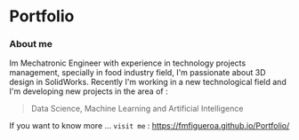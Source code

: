 # Portfolio

### About me
Im Mechatronic Engineer with experience in technology projects management,  specially in food industry field, I'm passionate about 3D design in SolidWorks. Recently I'm working in a new technological field and I'm developing new projects in the area of :

> Data Science,
> Machine Learning and
> Artificial Intelligence

If you want to know more ... `visit me` : <https://fmfigueroa.github.io/Portfolio/>